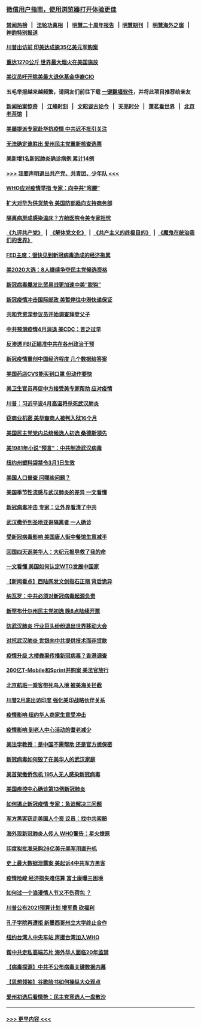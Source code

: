 ### [微信用户指南，使用浏览器打开体验更佳](https://github.com/gfw-breaker/banned-news1/blob/master/indexes/wechat-guide.md?t=0)
#### [禁闻热榜](热点新闻.md?t=0)  &nbsp;&nbsp;|&nbsp;&nbsp; [法轮功真相](https://github.com/gfw-breaker/truth/blob/master/README.md?t=0) &nbsp;&nbsp;|&nbsp;&nbsp; [明慧二十周年报告](https://github.com/gfw-breaker/mh-reports/blob/master/README.md?t=0) &nbsp;&nbsp;|&nbsp;&nbsp;[明慧期刊](https://github.com/gfw-breaker/mh-qikan) &nbsp;&nbsp;|&nbsp;&nbsp; [明慧海外之窗](https://github.com/gfw-breaker/mh-news/blob/master/README.md?t=0) &nbsp;&nbsp;|&nbsp;&nbsp; [神韵特别报道](https://github.com/gfw-breaker/mh-news/blob/master/shenyun.md?t=0)
#### [川普出访前 印美达成逾35亿美元军购案](../pages/nsc412/n11865444.md?t=02132302) 
#### [重达1270公斤 世界最大烟火在美国施放](../pages/nsc412/n11865198.md?t=02132302) 
#### [美议员吁开除美最大退休基金华裔CIO](../pages/nsc412/n11865230.md?t=02132302) 
#### 五毛举报越来越频繁，请网友们前往下载 [一键翻墙软件](https://github.com/gfw-breaker/ssr-accounts)，并将此项目推荐给亲友
#### [新闻拍案惊奇](https://github.com/gfw-breaker/banned-news1/blob/master/pages/link4.md) &nbsp;&nbsp;|&nbsp;&nbsp; [江峰时刻](https://github.com/gfw-breaker/banned-news1/blob/master/pages/link4.md) &nbsp;&nbsp;|&nbsp;&nbsp; [文昭谈古论今](https://github.com/gfw-breaker/banned-news1/blob/master/pages/link4.md) &nbsp;&nbsp;|&nbsp;&nbsp; [天亮时分](https://github.com/gfw-breaker/banned-news1/blob/master/pages/link4.md) &nbsp;&nbsp;|&nbsp;&nbsp; [萧茗看世界](https://github.com/gfw-breaker/banned-news1/blob/master/pages/link4.md) &nbsp;&nbsp;|&nbsp;&nbsp; [北京老茶馆](https://github.com/gfw-breaker/banned-news1/blob/master/pages/link4.md) &nbsp;&nbsp;|&nbsp;&nbsp; 
#### [美屡提派专家赴华抗疫情 中共迟不批引关注](../pages/nsc412/n11864719.md?t=02132302) 
#### [无法确定谁胜出 爱州民主党重新核查选票](../pages/nsc412/n11864830.md?t=02132302) 
#### [美新增1名新冠肺炎确诊病例 累计14例](../pages/nsc412/n11864893.md?t=02132302) 
#### [>>> 我要声明退出共产党、共青团、少年队 <<<](https://github.com/begood0513/goodnews/blob/master/quit/letter.md) 
#### [WHO应对疫情举措 专家：向中共“弯腰”](../pages/nsc412/n11864727.md?t=02132302) 
#### [扩大对华为供货禁令 美国防部趋向支持商务部](../pages/nsc412/n11864773.md?t=02132302) 
#### [隔离病房成感染温床？方舱医院令美专家担忧](../pages/nsc412/n11864575.md?t=02132302) 
#### [《九评共产党》](https://github.com/begood0513/9ping.md/blob/master/README.md) &nbsp;|&nbsp; [《解体党文化》](../../../../jtdwh.md/blob/master/README.md)  &nbsp;|&nbsp; [《共产主义的终极目的》](../../../../gczydzjmd.md/blob/master/README.md) &nbsp;|&nbsp; [《魔鬼在统治我们的世界》](../../../../mgztzwmdsj.md/blob/master/README.md) 
#### [FED主席：很快见到新冠病毒造成的经济拖累](../pages/nsc412/n11864507.md?t=02132302) 
#### [美2020大选：8人继续争夺民主党候选资格](../pages/nsc412/n11864327.md?t=02132302) 
#### [新冠病毒爆发比贸易战更加速中美“脱钩”](../pages/nsc412/n11864470.md?t=02132302) 
#### [新冠疫情冲击国际邮政 美暂停往中港快递保证](../pages/nsc412/n11864207.md?t=02132302) 
#### [共和党资深参议员开始调查拜登父子](../pages/nsc412/n11863984.md?t=02132302) 
#### [中共预测疫情4月消退 美CDC：言之过早](../pages/nsc412/n11864310.md?t=02132302) 
#### [反渗透 FBI正瞄准中共在各州政治干预](../pages/nsc412/n11864300.md?t=02132302) 
#### [新冠疫情重创中国经济程度 几个数据给答案](../pages/nsc412/n11864203.md?t=02132302) 
#### [美国药店CVS能买到口罩 但动作要快](../pages/nsc412/n11862438.md?t=02132302) 
#### [美卫生官员再促中方接受美专家帮助 应对疫情](../pages/nsc412/n11864043.md?t=02132302) 
#### [川普：习近平说4月高温将杀死武汉肺炎](../pages/nsc412/n11860814.md?t=02132302) 
#### [窃商业机密 美华裔商人被判入狱16个月](../pages/nsc412/n11863911.md?t=02132302) 
#### [美国民主党党内总统候选人初选 桑德斯领先](../pages/nsc412/n11863475.md?t=02132302) 
#### [美1981年小说“预言”：中共制造武汉病毒](../pages/nsc412/n11863306.md?t=02132302) 
#### [纽约州塑料袋禁令3月1日生效](../pages/nsc412/n11862832.md?t=02132302) 
#### [美国人口普查  问哪些问题？](../pages/nsc412/n11862808.md?t=02132302) 
#### [美国季节性流感与武汉肺炎的差异 一文看懂](../pages/nsc412/n11862428.md?t=02132302) 
#### [新冠病毒冲击 专家：让外界看清了中共](../pages/nsc412/n11862280.md?t=02132302) 
#### [武汉撤侨到圣地亚哥隔离者 一人确诊](../pages/nsc412/n11862460.md?t=02132302) 
#### [受新冠病毒影响 美国唐人街中餐馆生意减半](../pages/nsc412/n11861940.md?t=02132302) 
#### [回国四天返美华人：大纪元报导救了我的命](../pages/nsc412/n11862181.md?t=02132302) 
#### [一文看懂 美国如何认定WTO发展中国家](../pages/nsc412/n11862051.md?t=02132302) 
#### [【新闻看点】西陆网发文剑指石正丽 背后诡异](../pages/nsc412/n11861792.md?t=02132302) 
#### [纳瓦罗：中共必须对新冠病毒起源负责](../pages/nsc412/n11861810.md?t=02132302) 
#### [新罕布什尔州民主党初选 晚8点陆续开票](../pages/nsc412/n11861872.md?t=02132302) 
#### [防武汉肺炎 行业巨头纷纷退出世界移动大会](../pages/nsc412/n11861795.md?t=02132302) 
#### [对抗武汉肺炎 世银向中共提供技术而非贷款](../pages/nsc412/n11861652.md?t=02132302) 
#### [疫情升级 大楼粪渠传播新冠病毒？香港调查](../pages/nsc412/n11861556.md?t=02132302) 
#### [260亿T-Mobile和Sprint并购案 美法官放行](../pages/nsc412/n11861511.md?t=02132302) 
#### [北京航班一乘客带死鸟入境 被美海关拦截](../pages/nsc412/n11861317.md?t=02132302) 
#### [川普2月底出访印度 强化美印战略伙伴关系](../pages/nsc412/n11860557.md?t=02132302) 
#### [疫情影响  纽约华人商家生意受冲击](../pages/nsc412/n11860284.md?t=02132302) 
#### [疫情影响  到老人中心活动的耆老减少](../pages/nsc412/n11860199.md?t=02132302) 
#### [美法学教授：是中国不需帮助 还是官方想保密](../pages/nsc412/n11859492.md?t=02132302) 
#### [新冠病毒如何毁了在美华人的武汉家庭](../pages/nsc412/n11859524.md?t=02132302) 
#### [美首架撤侨包机 195人无人感染新冠病毒](../pages/nsc412/n11859908.md?t=02132302) 
#### [美国疾控中心确诊第13例新冠肺炎](../pages/nsc412/n11859966.md?t=02132302) 
#### [如何遏止新冠疫情 专家：急迫解决三问题](../pages/nsc412/n11859685.md?t=02132302) 
#### [军方黑客窃走美国人个资 议员：找中共索赔](../pages/nsc412/n11859371.md?t=02132302) 
#### [海外现新冠肺炎人传人 WHO警告：星火燎原](../pages/nsc412/n11859252.md?t=02132302) 
#### [印度拟批准采购26亿美元美军用直升机](../pages/nsc412/n11859143.md?t=02132302) 
#### [史上最大数据泄露案 美起诉4中共军方黑客](../pages/nsc412/n11859115.md?t=02132302) 
#### [疫情险峻 经济损失难估算 富士康曝三困境](../pages/nsc412/n11859120.md?t=02132302) 
#### [如何过一个浪漫情人节又不伤荷包 ？](../pages/nsc412/n11858969.md?t=02132302) 
#### [川普公布2021预算计划 增军费 砍福利](../pages/nsc412/n11859012.md?t=02132302) 
#### [孔子学院再遭拒 新墨西哥州立大学终止合作](../pages/nsc412/n11858661.md?t=02132302) 
#### [纽约台湾人中央车站  声援台湾加入WHO](../pages/nsc412/n11857757.md?t=02132302) 
#### [帮中共走私高端芯片 海外华人面临20年监禁](../pages/nsc412/n11855016.md?t=02132302) 
#### [【病毒探源】中共不公布病毒关键数据内幕](../pages/nsc412/n11856584.md?t=02132302) 
#### [【思想领袖】谷歌脸书如何操纵大众观点](../pages/nsc412/n11680874.md?t=02132302) 
#### [爱州初选后看情势：民主党竞选人一盘散沙](../pages/nsc412/n11856557.md?t=02132302) 

----
#### [ >>> 更早内容 <<< ](../indexes/nsc412-earlier.md)
